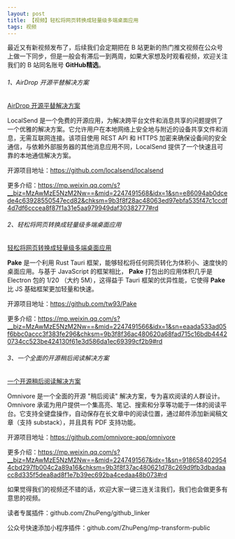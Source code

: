 ```yaml
---
layout: post
title: 【视频】轻松将网页转换成轻量级多端桌面应用
tags: 视频
---
```


最近又有新视频发布了，后续我们会定期把在 B 站更新的热门推文视频在公众号上做一下同步，但是一般会有滞后一到两周，如果大家想及时观看视频，欢迎关注我们的 B 站同名账号 **GitHub精选**。

######  1、AirDrop 开源平替解决方案

[AirDrop 开源平替解决方案](https://www.bilibili.com/video/BV1DzpbeEECs/)

LocalSend 是一个免费的开源应用，为解决跨平台文件和消息共享的问题提供了一个优雅的解决方案。它允许用户在本地网络上安全地与附近的设备共享文件和消息，无需互联网连接。该项目使用 REST API 和 HTTPS 加密来确保设备间的安全通信，与依赖外部服务器的其他消息应用不同，LocalSend 提供了一个快速且可靠的本地通信解决方案。

开源项目地址：https://github.com/localsend/localsend

更多介绍：https://mp.weixin.qq.com/s?__biz=MzAwMzE5NzM2Nw==&mid=2247491568&idx=1&sn=e86094ab0dcede4c63928550547ecd82&chksm=9b3f8f28ac48063ed97ebfa535f47c1ccdf4d7df6cccea8f87f1a31e5aa979949daf30382777#rd

###### 2、轻松将网页转换成轻量级多端桌面应用

[轻松将网页转换成轻量级多端桌面应用](https://www.bilibili.com/video/BV1j8pbexEKx/)

**Pake** 是一个利用 Rust Tauri 框架，能够轻松将任何网页转化为体积小、速度快的桌面应用。与基于 JavaScript 的框架相比， **Pake** 打包出的应用体积几乎是 Electron 包的 1/20 （大约 5M），这得益于 Tauri 框架的优异性能，它使得 **Pake** 比 JS 基础框架更加轻量和快速。

开源项目地址：https://github.com/tw93/Pake

更多介绍：https://mp.weixin.qq.com/s?__biz=MzAwMzE5NzM2Nw==&mid=2247491566&idx=1&sn=eaada533ad05f6bbc0accc3f383fe296&chksm=9b3f8f36ac480620a68fad715c16bdb44420734cc523be424130f61e3d586da1ec69399cf2b9#rd

###### 3、一个全面的开源稍后阅读解决方案

[一个开源稍后阅读解决方案](https://www.bilibili.com/video/BV1t2pbeyEYL/)

Omnivore 是一个全面的开源 "稍后阅读" 解决方案，专为喜欢阅读的人群设计。Omnivore 承诺为用户提供一个集高亮、笔记、搜索和分享等功能于一体的阅读平台。它支持全键盘操作，自动保存在长文章中的阅读位置，通过邮件添加新闻稿文章（支持 substack），并且具有 PDF 支持功能。

开源项目地址：https://github.com/omnivore-app/omnivore

更多介绍：https://mp.weixin.qq.com/s?__biz=MzAwMzE5NzM2Nw==&mid=2247491567&idx=1&sn=9186584029544cbd297fb004c2a89a16&chksm=9b3f8f37ac480621d78c269d9fb3dbadaacc8d335f5dea8ad8f1e7b39ec692ba4cedaa48b073#rd

如果觉得我们的视频还不错的话，欢迎大家一键三连关注我们，我们也会做更多有意思的视频。

读者专属插件：github.com/ZhuPeng/github_linker

公众号快速添加小程序插件：github.com/ZhuPeng/mp-transform-public